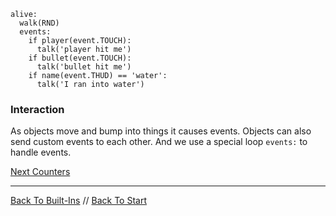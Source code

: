 ```load-water
alive:
  walk(RND)
  events:
    if player(event.TOUCH):
      talk('player hit me')
    if bullet(event.TOUCH):
      talk('bullet hit me')
    if name(event.THUD) == 'water':
      talk('I ran into water')    
```

### Interaction

As objects move and bump into things it causes events.
Objects can also send custom events to each other.
And we use a special loop `events:` to handle events.

[Next Counters](counters.md)

---

[Back To Built-Ins](built-ins.md) //
[Back To Start](start.md)
